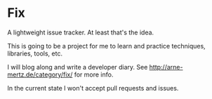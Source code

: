 # Fix

A lightweight issue tracker. At least that's the idea.

This is going to be a project for me to learn and practice techniques, libraries, tools, etc.

I will blog along and write a developer diary.
See http://arne-mertz.de/category/fix/ for more info.

In the current state I won't accept pull requests and issues.
